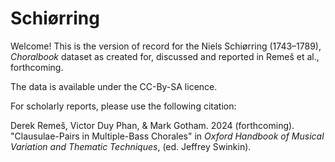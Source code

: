 # Schiørring

Welcome! This is the version of record for the Niels Schiørring (1743–1789), _Choralbook_ dataset as created for, discussed and reported in Remeš et al., forthcoming.

The data is available under the CC-By-SA licence.

For scholarly reports, please use the following citation:

Derek Remeš, Victor Duy Phan, & Mark Gotham. 2024 (forthcoming). "Clausulae-Pairs in Multiple-Bass Chorales" in *Oxford Handbook of Musical Variation and Thematic Techniques*, (ed. Jeffrey Swinkin).
